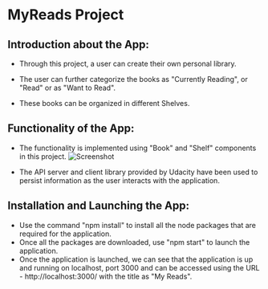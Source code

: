 # MyReads Project
## Introduction about the App:
- Through this project, a user can create their own personal library.

- The user can further categorize the books as "Currently Reading", or "Read" or as "Want to Read".

- These books can be organized in different Shelves.

## Functionality of the App:
- The functionality is implemented using "Book" and "Shelf" components in this project.
![Screenshot](https://d17h27t6h515a5.cloudfront.net/topher/2017/May/590c0f12_react-project1-a/react-project1-a.png)

- The API server and client library provided by Udacity have been used to persist information as the user interacts with the application.



## Installation and Launching the App:
- Use the command "npm install" to install all the node packages that are required for the application.
- Once all the packages are downloaded, use "npm start" to launch the application.
- Once the application is launched, we can see that the application is up and running on localhost, port 3000 and can be accessed using the URL - http://localhost:3000/ with the title as "My Reads".

